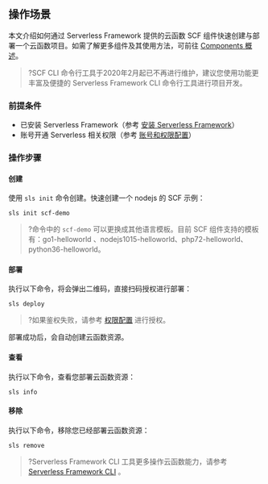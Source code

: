 ## 操作场景
本文介绍如何通过 Serverless Framework 提供的云函数 SCF 组件快速创建与部署一个云函数项目。如需了解更多组件及其使用方法，可前往 [Components 概述](https://cloud.tencent.com/document/product/1154/39270)。
>?SCF CLI 命令行工具于2020年2月起已不再进行维护，建议您使用功能更丰富及便捷的 Serverless Framework CLI 命令行工具进行项目开发。
>

### 前提条件

- 已安装 Serverless Framework（参考 [安装 Serverless Framework](https://cloud.tencent.com/document/product/583/44753)）
- 账号开通 Serverless 相关权限（参考 [账号和权限配置](https://cloud.tencent.com/document/product/583/44786)）


### 操作步骤

#### 创建

 使用 `sls init` 命令创建。快速创建一个 nodejs 的 SCF 示例：

```
sls init scf-demo
```

>?命令中的 `scf-demo` 可以更换成其他语言模板。目前 SCF 组件支持的模板有：go1-helloworld 、nodejs1015-helloworld、php72-helloworld、python36-helloworld。


#### 部署

执行以下命令，将会弹出二维码，直接扫码授权进行部署：

```
sls deploy
```

>?如果鉴权失败，请参考 [权限配置](https://cloud.tencent.com/document/product/1154/43006) 进行授权。

部署成功后，会自动创建云函数资源。

#### 查看

执行以下命令，查看您部署云函数资源：

```
sls info
```

#### 移除

执行以下命令，移除您已经部署云函数资源：

```
sls remove
```

>?Serverless Framework CLI 工具更多操作云函数能力，请参考[Serverless Framework CLI](https://cloud.tencent.com/document/product/583/45352) 。